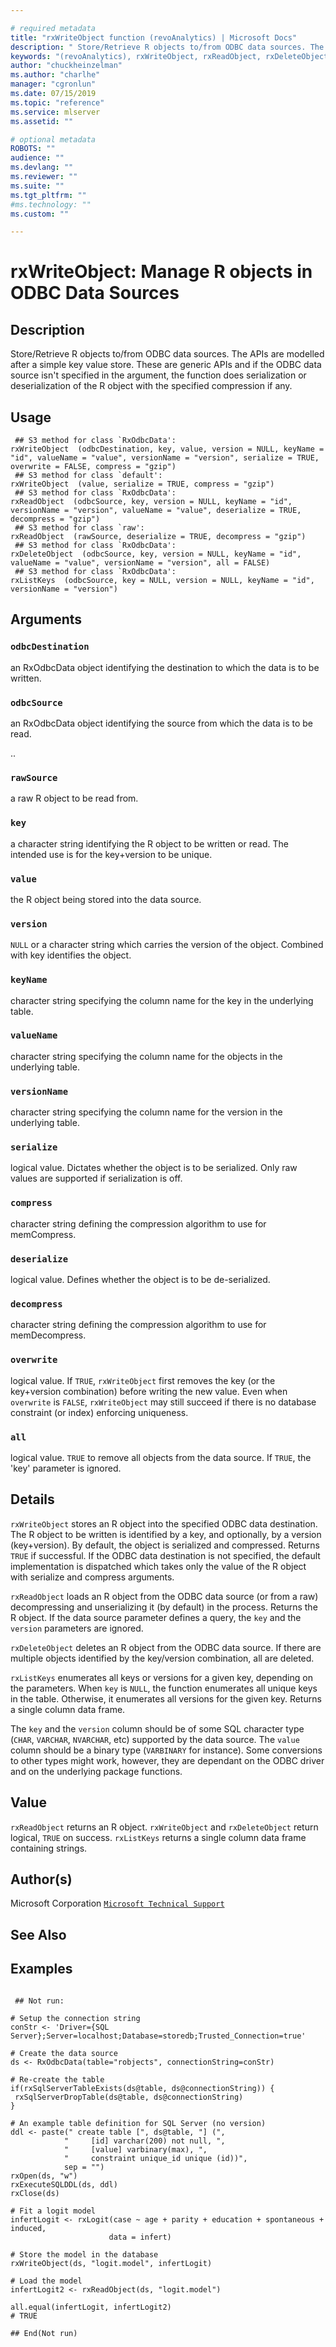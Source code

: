 ```yaml
--- 

# required metadata 
title: "rxWriteObject function (revoAnalytics) | Microsoft Docs" 
description: " Store/Retrieve R objects to/from ODBC data sources. The APIs are modelled after a simple key value store. These are generic APIs and if the ODBC data source isn't specified in the argument, the function does serialization or deserialization of the R object with the specified compression if any. " 
keywords: "(revoAnalytics), rxWriteObject, rxReadObject, rxDeleteObject, rxListKeys" 
author: "chuckheinzelman"
ms.author: "charlhe" 
manager: "cgronlun" 
ms.date: 07/15/2019
ms.topic: "reference" 
ms.service: mlserver
ms.assetid: "" 

# optional metadata 
ROBOTS: "" 
audience: "" 
ms.devlang: "" 
ms.reviewer: "" 
ms.suite: "" 
ms.tgt_pltfrm: "" 
#ms.technology: "" 
ms.custom: "" 

--- 
```






 # rxWriteObject:  Manage R objects in ODBC Data Sources  
 ## Description

Store/Retrieve R objects to/from ODBC data sources. The APIs are modelled after a
simple key value store. These are generic APIs and if the ODBC data source isn't specified in the argument,
the function does serialization or deserialization of the R object with the specified compression if any.


 ## Usage

```   
 ## S3 method for class `RxOdbcData':
rxWriteObject  (odbcDestination, key, value, version = NULL, keyName = "id", valueName = "value", versionName = "version", serialize = TRUE, overwrite = FALSE, compress = "gzip")
 ## S3 method for class `default':
rxWriteObject  (value, serialize = TRUE, compress = "gzip")
 ## S3 method for class `RxOdbcData':
rxReadObject  (odbcSource, key, version = NULL, keyName = "id", versionName = "version", valueName = "value", deserialize = TRUE, decompress = "gzip")
 ## S3 method for class `raw':
rxReadObject  (rawSource, deserialize = TRUE, decompress = "gzip")
 ## S3 method for class `RxOdbcData':
rxDeleteObject  (odbcSource, key, version = NULL, keyName = "id", valueName = "value", versionName = "version", all = FALSE)
 ## S3 method for class `RxOdbcData':
rxListKeys  (odbcSource, key = NULL, version = NULL, keyName = "id", versionName = "version")

```


 ## Arguments



 ### `odbcDestination`
  an RxOdbcData object identifying the destination to which the data is to be written.  


 ### `odbcSource`
  an RxOdbcData object identifying the source from which the data is to be read.  

  ..  
 ### `rawSource`
  a raw R object to be read from.  


 ### `key`
 a character string identifying the R object to be written or read. The intended use is  for the key+version to be unique.  


 ### `value`
 the R object being stored into the data source.  


 ### `version`
 `NULL` or a character string which carries the version of the object.  Combined with key identifies the object.  


 ### `keyName`
 character string specifying the column name for the key in the underlying table.   


 ### `valueName`
 character string specifying the column name for the objects in the underlying table.  


 ### `versionName`
 character string specifying the column name for the version in the underlying table.  



 ### `serialize`
 logical value. Dictates whether the object is to be serialized. Only raw values are supported if serialization is off.  



 ### `compress`
 character string defining the compression algorithm to use for memCompress.  



 ### `deserialize`
 logical value. Defines whether the object is to be de-serialized.  



 ### `decompress`
 character string defining the compression algorithm to use for memDecompress.  



 ### `overwrite`
 logical value. If `TRUE`, `rxWriteObject` first removes the key (or the key+version combination) before writing the new value. Even when `overwrite` is `FALSE`, `rxWriteObject` may still succeed if there is no database constraint (or index) enforcing uniqueness.  



 ### `all`
 logical value. `TRUE` to remove all objects from the data source. If `TRUE`, the 'key' parameter is ignored.  



 ## Details

`rxWriteObject` stores an R object into the specified ODBC data destination.
The R object to be written is identified by a key, and optionally, by a version (key+version). By default, the
object is serialized and compressed. Returns `TRUE` if successful.
If the ODBC data destination is not specified, the default implementation is dispatched
which takes only the value of the R object with serialize and compress arguments.

`rxReadObject` loads an R object from the ODBC data source (or from a raw) decompressing and
unserializing it (by default) in the process. Returns the R object. If the data source
parameter defines a query, the `key` and the `version` parameters are 
ignored.

`rxDeleteObject` deletes an R object from the ODBC data source. If there are
multiple objects identified by the key/version combination, all are deleted.

`rxListKeys` enumerates all keys or versions for a given key, depending
on the parameters. When `key` is `NULL`, the function enumerates
all unique keys in the table. Otherwise, it enumerates all versions for the given key.
Returns a single column data frame.

The `key` and the `version` column should be of some SQL character type
(`CHAR`, `VARCHAR`, `NVARCHAR`, etc) supported by the data source.
The `value` column should be a binary type (`VARBINARY` for instance). Some
conversions to other types might work, however, they are dependant on the ODBC driver
and on the underlying package functions.


 ## Value

`rxReadObject` returns an R object.
`rxWriteObject` and `rxDeleteObject` return logical, `TRUE` on success.
`rxListKeys` returns a single column data frame containing strings.

 ## Author(s)

Microsoft Corporation [`Microsoft Technical Support`](https://go.microsoft.com/fwlink/?LinkID=698556&clcid=0x409)




 ## See Also


 ## Examples

 ```

  ## Not run:

# Setup the connection string
conStr <- 'Driver={SQL Server};Server=localhost;Database=storedb;Trusted_Connection=true'

# Create the data source
ds <- RxOdbcData(table="robjects", connectionString=conStr)

# Re-create the table
if(rxSqlServerTableExists(ds@table, ds@connectionString)) {
  rxSqlServerDropTable(ds@table, ds@connectionString)
}

# An example table definition for SQL Server (no version)
ddl <- paste(" create table [", ds@table, "] (",
             "     [id] varchar(200) not null, ",
             "     [value] varbinary(max), ",
             "     constraint unique_id unique (id))",
             sep = "")
rxOpen(ds, "w")
rxExecuteSQLDDL(ds, ddl)
rxClose(ds)

# Fit a logit model
infertLogit <- rxLogit(case ~ age + parity + education + spontaneous + induced,
                       data = infert)

# Store the model in the database
rxWriteObject(ds, "logit.model", infertLogit)

# Load the model
infertLogit2 <- rxReadObject(ds, "logit.model")

all.equal(infertLogit, infertLogit2)
# TRUE

 ## End(Not run) 
```

